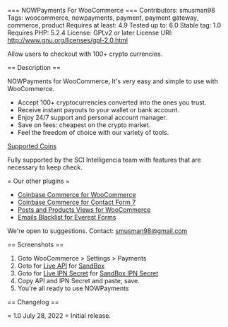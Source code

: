 === NOWPayments For WooCommerce ===
Contributors: smusman98
Tags: woocommerce, nowpayments, payment, payment gateway, commerce, product
Requires at least: 4.9
Tested up to: 6.0
Stable tag: 1.0
Requires PHP: 5.2.4
License: GPLv2 or later
License URI: http://www.gnu.org/licenses/gpl-2.0.html

Allow users to checkout with 100+ crypto currencies.

== Description ==

NOWPayments for WooCommerce, It's very easy and simple to use with WooCommerce.

* Accept 100+ cryptocurrencies converted into the ones you trust.
* Receive instant payouts to your wallet or bank account.
* Enjoy 24/7 support and personal account manager.
* Save on fees: cheapest on the crypto market.
* Feel the freedom of choice with our variety of tools.

[Supported Coins](https://nowpayments.io/supported-coins)

Fully supported by the SCI Intelligencia team with features that are necessary to keep check.

= Our other plugins =
* [Coinbase Commerce for WooCommerce](https://wordpress.org/plugins/commerce-coinbase-for-woocommerce/)
* [Coinbase Commerce for Contact Form 7](https://wordpress.org/plugins/coinbase-commerce-for-contact-form-7/)
* [Posts and Products Views for WooCommerce](https://wordpress.org/plugins/posts-and-products-views/)
* [Emails Blacklist for Everest Forms](https://wordpress.org/plugins/emails-blacklist-everest-forms/)


We're open to suggestions. 
Contact: smusman98@gmail.com

== Screenshots ==

1. Goto WooCommerce > Settings > Payments
1. Goto for [Live API](https://account.nowpayments.io/store-settings) for [SandBox](https://account-sandbox.nowpayments.io/store-settings)
1. Goto for [Live IPN Secret](https://account.nowpayments.io/store-settings) for [SandBox IPN Secret](https://account-sandbox.nowpayments.io/store-settings)
1. Copy API and IPN Secret and paste, save.
1. You're all ready to use NOWPayments

== Changelog ==

= 1.0 July 28, 2022 =
Initial release.